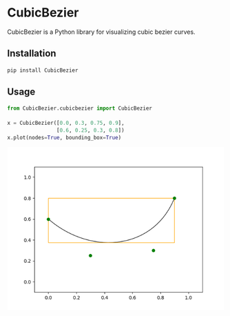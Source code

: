 # CubicBezier

CubicBezier is a Python library for visualizing cubic bezier curves.

## Installation

```bash
pip install CubicBezier
```

## Usage

```python
from CubicBezier.cubicbezier import CubicBezier

x = CubicBezier([0.0, 0.3, 0.75, 0.9], 
                [0.6, 0.25, 0.3, 0.8])
x.plot(nodes=True, bounding_box=True)
```

![Bezier curve Plotted](example.png)
